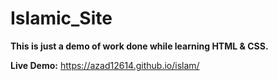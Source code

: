 # Islamic_Site

**This is just a demo of work done while learning HTML & CSS.**

**Live Demo:** https://azad12614.github.io/islam/
